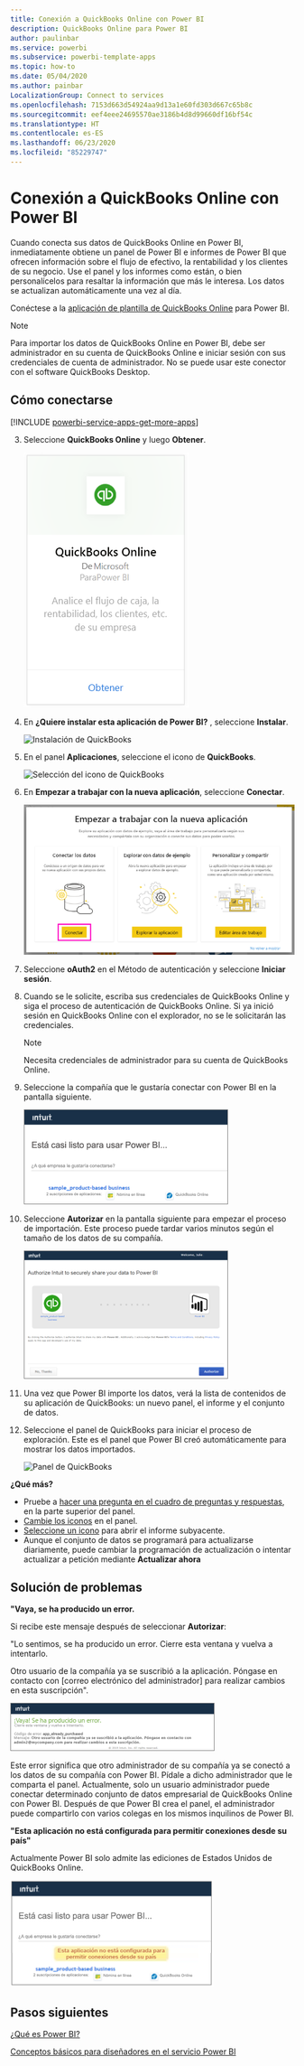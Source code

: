 ```yaml
---
title: Conexión a QuickBooks Online con Power BI
description: QuickBooks Online para Power BI
author: paulinbar
ms.service: powerbi
ms.subservice: powerbi-template-apps
ms.topic: how-to
ms.date: 05/04/2020
ms.author: painbar
LocalizationGroup: Connect to services
ms.openlocfilehash: 7153d663d54924aa9d13a1e60fd303d667c65b8c
ms.sourcegitcommit: eef4eee24695570ae3186b4d8d99660df16bf54c
ms.translationtype: HT
ms.contentlocale: es-ES
ms.lasthandoff: 06/23/2020
ms.locfileid: "85229747"
---
```

# <a name="connect-to-quickbooks-online-with-power-bi"></a>Conexión a QuickBooks Online con Power BI
Cuando conecta sus datos de QuickBooks Online en Power BI, inmediatamente obtiene un panel de Power BI e informes de Power BI que ofrecen información sobre el flujo de efectivo, la rentabilidad y los clientes de su negocio. Use el panel y los informes como están, o bien personalícelos para resaltar la información que más le interesa. Los datos se actualizan automáticamente una vez al día.

Conéctese a la [aplicación de plantilla de QuickBooks Online](https://dxt.powerbi.com/getdata/services/quickbooks-online) para Power BI.

>[!NOTE]
>Para importar los datos de QuickBooks Online en Power BI, debe ser administrador en su cuenta de QuickBooks Online e iniciar sesión con sus credenciales de cuenta de administrador. No se puede usar este conector con el software QuickBooks Desktop. 

## <a name="how-to-connect"></a>Cómo conectarse

[!INCLUDE [powerbi-service-apps-get-more-apps](../includes/powerbi-service-apps-get-more-apps.md)]

3. Seleccione **QuickBooks Online** y luego **Obtener**.
   
   ![Descarga de QuickBooks](media/service-connect-to-quickbooks-online/qbo.png)

4. En **¿Quiere instalar esta aplicación de Power BI?** , seleccione **Instalar**.

    ![Instalación de QuickBooks](media/service-connect-to-quickbooks-online/power-bi-install-quickbooks.png)

4. En el panel **Aplicaciones**, seleccione el icono de **QuickBooks**.

   ![Selección del icono de QuickBooks](media/service-connect-to-quickbooks-online/power-bi-quickbooks-tile.png)

6. En **Empezar a trabajar con la nueva aplicación**, seleccione **Conectar**.

    ![Empezar a trabajar con la nueva aplicación](media/service-connect-to-zendesk/power-bi-new-app-connect-get-started.png)

4. Seleccione **oAuth2** en el Método de autenticación y seleccione **Iniciar sesión**. 
5. Cuando se le solicite, escriba sus credenciales de QuickBooks Online y siga el proceso de autenticación de QuickBooks Online. Si ya inició sesión en QuickBooks Online con el explorador, no se le solicitarán las credenciales.
   >[!NOTE]
   >Necesita credenciales de administrador para su cuenta de QuickBooks Online.
6. Seleccione la compañía que le gustaría conectar con Power BI en la pantalla siguiente.
   
   ![Pantalla de QuickBooks que indica que todo está casi listo](media/service-connect-to-quickbooks-online/pbi_qbo_almost.png)

7. Seleccione **Autorizar** en la pantalla siguiente para empezar el proceso de importación. Este proceso puede tardar varios minutos según el tamaño de los datos de su compañía. 
   
   ![Autorización de QuickBooks](media/service-connect-to-quickbooks-online/pbi_qbo_authorizesm.png)
   
8. Una vez que Power BI importe los datos, verá la lista de contenidos de su aplicación de QuickBooks: un nuevo panel, el informe y el conjunto de datos.
9. Seleccione el panel de QuickBooks para iniciar el proceso de exploración. Este es el panel que Power BI creó automáticamente para mostrar los datos importados.

    ![Panel de QuickBooks](media/service-connect-to-quickbooks-online/power-bi-connect-quickbooks-sample.png)

**¿Qué más?**

* Pruebe a [hacer una pregunta en el cuadro de preguntas y respuestas](../consumer/end-user-q-and-a.md), en la parte superior del panel.
* [Cambie los iconos](../create-reports/service-dashboard-edit-tile.md) en el panel.
* [Seleccione un icono](../consumer/end-user-tiles.md) para abrir el informe subyacente.
* Aunque el conjunto de datos se programará para actualizarse diariamente, puede cambiar la programación de actualización o intentar actualizar a petición mediante **Actualizar ahora**

## <a name="troubleshooting"></a>Solución de problemas
**"Vaya, se ha producido un error.**

Si recibe este mensaje después de seleccionar **Autorizar**:

"Lo sentimos, se ha producido un error. Cierre esta ventana y vuelva a intentarlo.

Otro usuario de la compañía ya se suscribió a la aplicación. Póngase en contacto con [correo electrónico del administrador] para realizar cambios en esta suscripción".

![¡Vaya! Se ha producido un error.](media/service-connect-to-quickbooks-online/pbi_qbo_oopssm.png)

Este error significa que otro administrador de su compañía ya se conectó a los datos de su compañía con Power BI. Pídale a dicho administrador que le comparta el panel. Actualmente, solo un usuario administrador puede conectar determinado conjunto de datos empresarial de QuickBooks Online con Power BI. Después de que Power BI crea el panel, el administrador puede compartirlo con varios colegas en los mismos inquilinos de Power BI.

**"Esta aplicación no está configurada para permitir conexiones desde su país"**

Actualmente Power BI solo admite las ediciones de Estados Unidos de QuickBooks Online. 

![Esta aplicación no está configurada para permitir conexiones desde su país](media/service-connect-to-quickbooks-online/pbi_qbo_countrynotsupported.png)

## <a name="next-steps"></a>Pasos siguientes
[¿Qué es Power BI?](../fundamentals/power-bi-overview.md)

[Conceptos básicos para diseñadores en el servicio Power BI](../fundamentals/service-basic-concepts.md)

